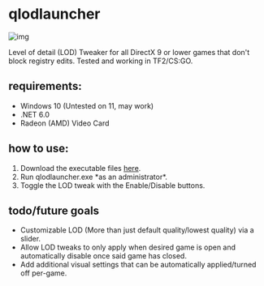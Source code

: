 # qlodlauncher

![img](https://cdn.discordapp.com/attachments/330167370159226891/1159297803953127474/image.png?ex=65308337&is=651e0e37&hm=78145c29c61c18cbd0e24e5d84cf198e67bd4d2da62bdb11b0ed83ca9fc08858&)

Level of detail (LOD) Tweaker for all DirectX 9 or lower games that don't block registry edits. Tested and working in TF2/CS:GO.

## requirements:
- Windows 10 (Untested on 11, may work)
- .NET 6.0
- Radeon (AMD) Video Card

## how to use:
<ol> 
  <li> Download the executable files <a href="https://cdn.discordapp.com/attachments/330167370159226891/1159299635647631410/net6.0-windows.zip?ex=653084eb&is=651e0feb&hm=653fe4473885475cad6a4c026d7add6a40b518ede95f22d19cccf62aa05f9b19&">here</a>. </li>
  <li> Run qlodlauncher.exe *as an administrator*. </li>
  <li> Toggle the LOD tweak with the Enable/Disable buttons. </li>
</ol>

## todo/future goals
- Customizable LOD (More than just default quality/lowest quality) via a slider.
- Allow LOD tweaks to only apply when desired game is open and automatically disable once said game has closed.
- Add additional visual settings that can be automatically applied/turned off per-game.



